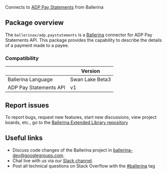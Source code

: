 Connects to [ADP Pay Statements](https://developers.adp.com/articles/api/pay-statements-v1-api) from Ballerina

## Package overview
The `ballerinax/adp.paystatements` is a [Ballerina](https://ballerina.io/) connector for ADP Pay Statements API.
This package provides the capability to describe the details of a payment made to a payee.

### Compatibility
|                        | Version         |
|------------------------|-----------------|
| Ballerina Language     | Swan Lake Beta3 | 
| ADP Pay Statements API | v1              |

## Report issues
To report bugs, request new features, start new discussions, view project boards, etc., go to the [Ballerina Extended Library repository](https://github.com/ballerina-platform/ballerina-extended-library)

## Useful links
- Discuss code changes of the Ballerina project in [ballerina-dev@googlegroups.com](mailto:ballerina-dev@googlegroups.com).
- Chat live with us via our [Slack channel](https://ballerina.io/community/slack/).
- Post all technical questions on Stack Overflow with the [#ballerina](https://stackoverflow.com/questions/tagged/ballerina) tag
